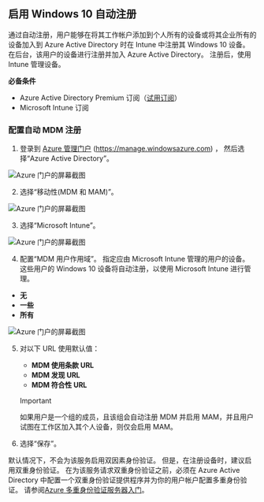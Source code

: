 ## <a name="enable-windows-10-automatic-enrollment"></a>启用 Windows 10 自动注册

通过自动注册，用户能够在将其工作帐户添加到个人所有的设备或将其企业所有的设备加入到 Azure Active Directory 时在 Intune 中注册其 Windows 10 设备。 在后台，该用户的设备进行注册并加入 Azure Active Directory。 注册后，使用 Intune 管理设备。

**必备条件**
- Azure Active Directory Premium 订阅（[试用订阅](http://go.microsoft.com/fwlink/?LinkID=816845)）
- Microsoft Intune 订阅


### <a name="configure-automatic-mdm-enrollment"></a>配置自动 MDM 注册

1. 登录到 [Azure 管理门户](https://portal.azure.com) (https://manage.windowsazure.com) ， 然后选择“Azure Active Directory”。

  ![Azure 门户的屏幕截图](../media/auto-enroll-azure-main.png)

2. 选择“移动性(MDM 和 MAM)”。

  ![Azure 门户的屏幕截图](../media/auto-enroll-mdm.png)

3. 选择“Microsoft Intune”。

  ![Azure 门户的屏幕截图](../media/auto-enroll-intune.png)

4. 配置“MDM 用户作用域”。 指定应由 Microsoft Intune 管理的用户的设备。 这些用户的 Windows 10 设备将自动注册，以使用 Microsoft Intune 进行管理。

  - **无**
  - **一些**
  - **所有**

   ![Azure 门户的屏幕截图](../media/auto-enroll-scope.png)

5. 对以下 URL 使用默认值：
    - **MDM 使用条款 URL**
    - **MDM 发现 URL**
    - **MDM 符合性 URL**

    > [!IMPORTANT]
    > 如果用户是一个组的成员，且该组会自动注册 MDM 并启用 MAM，并且用户试图在工作区加入其个人设备，则仅会启用 MAM。 

6. 选择“保存”。

默认情况下，不会为该服务启用双因素身份验证。 但是，在注册设备时，建议启用双重身份验证。 在为该服务请求双重身份验证之前，必须在 Azure Active Directory 中配置一个双重身份验证提供程序并为你的用户帐户配置多重身份验证。 请参阅[Azure 多重身份验证服务器入门](https://docs.microsoft.com/azure/multi-factor-authentication/multi-factor-authentication-get-started-cloud)。
